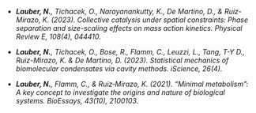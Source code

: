 
- *<strong><strong>Lauber, N.</strong></strong>, Tichacek, O., Narayanankutty, K., De Martino, D., & Ruiz-Mirazo, K. (2023). Collective catalysis under spatial constraints: Phase separation and size-scaling effects on mass action kinetics. Physical Review E, 108(4), 044410.*

- *<strong><strong>Lauber, N.</strong></strong>, Tichacek, O., Bose, R., Flamm, C., Leuzzi, L., Tang, T-Y D., Ruiz-Mirazo, K. & De Martino, D. (2023). Statistical mechanics of biomolecular condensates via cavity methods. iScience, 26(4).*

- *<strong><strong>Lauber, N.</strong></strong>, Flamm, C., & Ruiz‐Mirazo, K. (2021). “Minimal metabolism”: A key concept to investigate the origins and nature of biological systems. BioEssays, 43(10), 2100103.*


